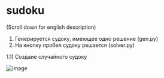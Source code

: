 # sudoku

(Scroll down for english description)

1. Генерируется судоку, имеющее одно решение (gen.py)
2. На кнопку пробел судоку решается (solver.py)

1.1) Создаие случайного судоку

![image](https://user-images.githubusercontent.com/111375726/210331501-26d7f73b-62f2-4ba3-a323-d55d7076c88d.png)
